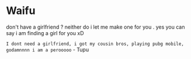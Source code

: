 # Waifu
don't have a girlfriend ? neither do i let me make one for you . yes you can say i am finding  a girl for you xD 


```I dont need a girlfriend, i got my cousin bros, playing pubg mobile, godamnnnn i am a perooooo``` - Tupu
